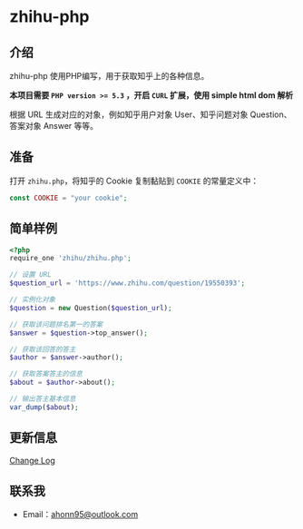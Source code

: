# zhihu-php

## 介绍
zhihu-php 使用PHP编写，用于获取知乎上的各种信息。

**本项目需要 `PHP version >= 5.3` ，开启 `CURL` 扩展，使用 simple html dom 解析**

根据 URL 生成对应的对象，例如知乎用户对象 User、知乎问题对象 Question、答案对象 Answer 等等。

## 准备
打开 `zhihu.php`，将知乎的 Cookie 复制黏贴到 `COOKIE` 的常量定义中：
``` php
const COOKIE = "your cookie";
```

## 简单样例
``` php
<?php
require_one 'zhihu/zhihu.php';

// 设置 URL
$question_url = 'https://www.zhihu.com/question/19550393';

// 实例化对象
$question = new Question($question_url);

// 获取该问题排名第一的答案
$answer = $question->top_answer();

// 获取该回答的答主
$author = $answer->author();

// 获取答案答主的信息
$about = $author->about();

// 输出答主基本信息
var_dump($about);
```

## 更新信息
[Change Log](https://github.com/ahonn/zhihu-php/blob/master/ChangeLog.md)

## 联系我
- Email：[ahonn95@outlook.com](mailto:ahonn95@outlook.com)

